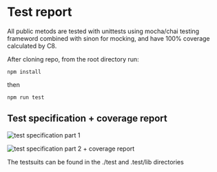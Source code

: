 # Test report

All public metods are tested with unittests using mocha/chai testing frameword combined with sinon for mocking, and have 100% coverage calculated by C8.  

After cloning repo, from the root directory run:  

```npm install```

then

```npm run test```

## Test specification + coverage report

![test specification part 1](img/test-spec1.png)

![test specification part 2 + coverage report](img/test-spec2.png)


The testsuits can be found in the ./test and .test/lib directories
